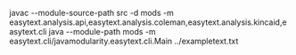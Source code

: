 javac --module-source-path src -d mods -m easytext.analysis.api,easytext.analysis.coleman,easytext.analysis.kincaid,easytext.cli
java --module-path mods -m easytext.cli/javamodularity.easytext.cli.Main ../exampletext.txt

